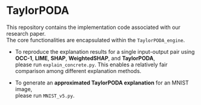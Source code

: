 # TaylorPODA
This repository contains the implementation code associated with our research paper.  
The core functionalities are encapsulated within the `TaylorPODA_engine`.

- To reproduce the explanation results for a single input-output pair using **OCC-1**, **LIME**, **SHAP**, **WeightedSHAP**, and **TaylorPODA**,  
  please run `explain_concrete.py`. This enables a relatively fair comparison among different explanation methods.

- To generate an **approximated TaylorPODA explanation** for an MNIST image,  
  please run `MNIST_v5.py`.
